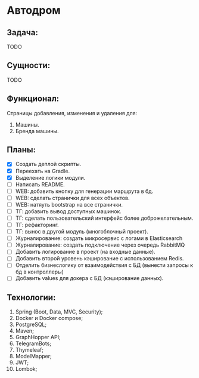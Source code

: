 # Автодром

## Задача:

TODO

## Сущности:

TODO

## Функционал:

Страницы добавления, изменения и удаления для:

1. Машины.
2. Бренда машины.

## Планы:

- [x] Создать деплой скрипты.
- [x] Переехать на Gradle.
- [x] Выделение логики модули.
- [ ] Написать README.
- [ ] WEB: добавить кнопку для генерации маршрута в бд.
- [ ] WEB: сделать странички для всех объектов.
- [ ] WEB: натяуть bootstrap на все странички.
- [ ] ТГ: добавить вывод доступных машинок.
- [ ] ТГ: сделать пользовательский интерфейс более доброжелательным.
- [ ] ТГ: рефакторинг.
- [ ] ТГ: вынос в другой модуль (многоблочный проект).
- [ ] Журналирование: создать микросервис с логами в Elasticsearch
- [ ] Журналирование: создать подключение через очередь RabbitMQ
- [ ] Добавить логирование в проект (на входные данные).
- [ ] Добавить второй уровень кэширование с использованием Redis.
- [ ] Отделить бизнеслогику от взаимодействия с БД (вынести запросы к бд в контроллеры)
- [ ] Добавить values для докера с БД (кэширование данных).

## Технологии:

1. Spring (Boot, Data, MVC, Security);
2. Docker и Docker compose;
3. PostgreSQL;
4. Maven;
5. GraphHopper API;
6. TelegramBots;
7. Thymeleaf;
8. ModelMapper;
9. JWT;
10. Lombok;
